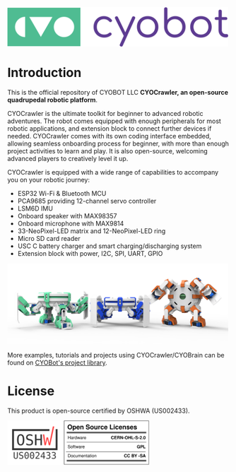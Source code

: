 <img src="assets/Horizontal%20Logo%20CYOBot-Color-RGB.png" alt="3-robot" width="500">

# Introduction
This is the official repository of CYOBOT LLC **CYOCrawler, an open-source quadrupedal robotic platform**. 

CYOCrawler is the ultimate toolkit for beginner to advanced robotic adventures. The robot comes equipped with enough peripherals for most robotic applications, and extension block to connect further devices if needed. CYOCrawler comes with its own coding interface embedded, allowing seamless onboarding process for beginner, with more than enough project activities to learn and play. It is also open-source, welcoming advanced players to creatively level it up.

CYOCrawler is equipped with a wide range of capabilities to accompany you on your robotic journey:
- ESP32 Wi-Fi & Bluetooth MCU
- PCA9685 providing 12-channel servo controller
- LSM6D IMU
- Onboard speaker with MAX98357
- Onboard microphone with MAX9814
- 33-NeoPixel-LED matrix and 12-NeoPixel-LED ring
- Micro SD card reader
- USC C battery charger and smart charging/discharging system
- Extension block with power, I2C, SPI, UART, GPIO

<img src="assets/CYOCrawler-different-stance-cropped.png" alt="3-robot" width="500">

More examples, tutorials and projects using CYOCrawler/CYOBrain can be found on [CYOBot's project library](https://cyobot.projectcocoon.org/).

# License
This product is open-source certified by OSHWA (US002433).

<img src="assets/certification-mark-US002433-stacked.svg" alt="drawing" height="100"/> <img src="assets/oshw_facts.svg" alt="drawing" height="100"/>